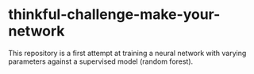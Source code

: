 # thinkful-challenge-make-your-network
This repository is a first attempt at training a neural network with varying parameters against a supervised model (random forest).
